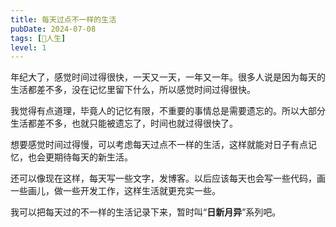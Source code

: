 ```yaml
---
title: 每天过点不一样的生活
pubDate: 2024-07-08
tags: [💖人生]
level: 1
---
```


年纪大了，感觉时间过得很快，一天又一天，一年又一年。很多人说是因为每天的生活都差不多，没在记忆里留下什么，所以感觉时间过得很快。

我觉得有点道理，毕竟人的记忆有限，不重要的事情总是需要遗忘的。所以大部分生活都差不多，也就只能被遗忘了，时间也就过得很快了。

想要感觉时间过得慢，可以考虑每天过点不一样的生活，这样就能对日子有点记忆，也会更期待每天的新生活。

还可以像现在这样，每天写一些文字，发博客。以后应该每天也会写一些代码，画一些画儿，做一些开发工作，这样生活就更充实一些。

我可以把每天过的不一样的生活记录下来，暂时叫“**日新月异**”系列吧。
